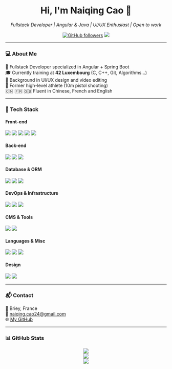 <h1 align="center">Hi, I'm Naiqing Cao 👋</h1>

<p align="center">
  <em>Fullstack Developer | Angular & Java | UI/UX Enthusiast | Open to work</em>
</p>

<p align="center">
  <a href="https://github.com/Naiqing624"><img src="https://img.shields.io/github/followers/Naiqing624?style=social" alt="GitHub followers"></a>
  <a href="mailto:naiqing.cao24@gmail.com"><img src="https://img.shields.io/badge/email-naiqing.cao24@gmail.com-red"></a>
</p>

---

### 💻 About Me

🎯 Fullstack Developer specialized in Angular + Spring Boot  
🎓 Currently training at **42 Luxembourg** (C, C++, Git, Algorithms...)  
🎨 Background in UI/UX design and video editing  
🏅 Former high-level athlete (10m pistol shooting)  
🇨🇳 🇫🇷 🇬🇧 Fluent in Chinese, French and English  

---

### 🚀 Tech Stack

#### Front-end  
<p>
  <img src="https://img.shields.io/badge/HTML5-E34F26?logo=html5&logoColor=white" />
  <img src="https://img.shields.io/badge/CSS3-1572B6?logo=css3&logoColor=white" />
  <img src="https://img.shields.io/badge/TypeScript-3178C6?logo=typescript&logoColor=white" />
  <img src="https://img.shields.io/badge/Angular-DD0031?logo=angular&logoColor=white" />
  <img src="https://img.shields.io/badge/PrimeNG-1A237E?logo=primefaces&logoColor=white" />
</p>

#### Back-end  
<p>
  <img src="https://img.shields.io/badge/Java-007396?logo=java&logoColor=white" />
  <img src="https://img.shields.io/badge/SpringBoot-6DB33F?logo=springboot&logoColor=white" />
  <img src="https://img.shields.io/badge/Nginx-009639?logo=nginx&logoColor=white" />
</p>

#### Database & ORM  
<p>
  <img src="https://img.shields.io/badge/MySQL-005C84?logo=mysql&logoColor=white" />
  <img src="https://img.shields.io/badge/MariaDB-003545?logo=mariadb&logoColor=white" />
  <img src="https://img.shields.io/badge/MyBatis-grey" />
</p>

#### DevOps & Infrastructure  
<p>
  <img src="https://img.shields.io/badge/Docker-2496ED?logo=docker&logoColor=white" />
  <img src="https://img.shields.io/badge/GitHub%20Actions-2088FF?logo=githubactions&logoColor=white" />
  <img src="https://img.shields.io/badge/Nginx-009639?logo=nginx&logoColor=white" />
</p>

#### CMS & Tools  
<p>
  <img src="https://img.shields.io/badge/WordPress-21759B?logo=wordpress&logoColor=white" />
  <img src="https://img.shields.io/badge/Git-F05032?logo=git&logoColor=white" />
</p>

#### Languages & Misc  
<p>
  <img src="https://img.shields.io/badge/C-A8B9CC?logo=c&logoColor=white" />
  <img src="https://img.shields.io/badge/C++-00599C?logo=c%2B%2B&logoColor=white" />
  <img src="https://img.shields.io/badge/Makefile-000000?logo=gnu&logoColor=white" />
</p>

#### Design  
<p>
  <img src="https://img.shields.io/badge/Figma-F24E1E?logo=figma&logoColor=white" />
  <img src="https://img.shields.io/badge/Adobe%20Creative%20Suite-DA1F26?logo=adobe&logoColor=white" />
</p>



---

### 📬 Contact

📍 Briey, France  
📧 naiqing.cao24@gmail.com  
🌐 [My GitHub](https://github.com/Naiqing624)

---

### 📊 GitHub Stats

<p align="center">
  <img src="https://github-readme-stats.vercel.app/api?username=Naiqing624&show_icons=true&theme=tokyonight" />
  <br>
  <img src="https://github-readme-stats.vercel.app/api/top-langs/?username=Naiqing624&layout=compact&theme=tokyonight" />
  <br>
  <img src="https://github-readme-streak-stats.herokuapp.com/?user=Naiqing624&theme=tokyonight&hide_border=true" />
</p>




